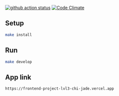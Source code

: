 [![github action status](https://github.com/Yunique/frontend-project-lvl3/workflows/hexlet-check/badge.svg)](https://github.com/Yunique/frontend-project-lvl3/actions)
[![Code Climate](https://codeclimate.com/github/Yunique/frontend-project-lvl3/badges/gpa.svg)](https://codeclimate.com/github/Yunique/frontend-project-lvl3)

## Setup

```sh
make install
```

## Run

```sh
make develop
```

## App link

```sh
https://frontend-project-lvl3-chi-jade.vercel.app
```